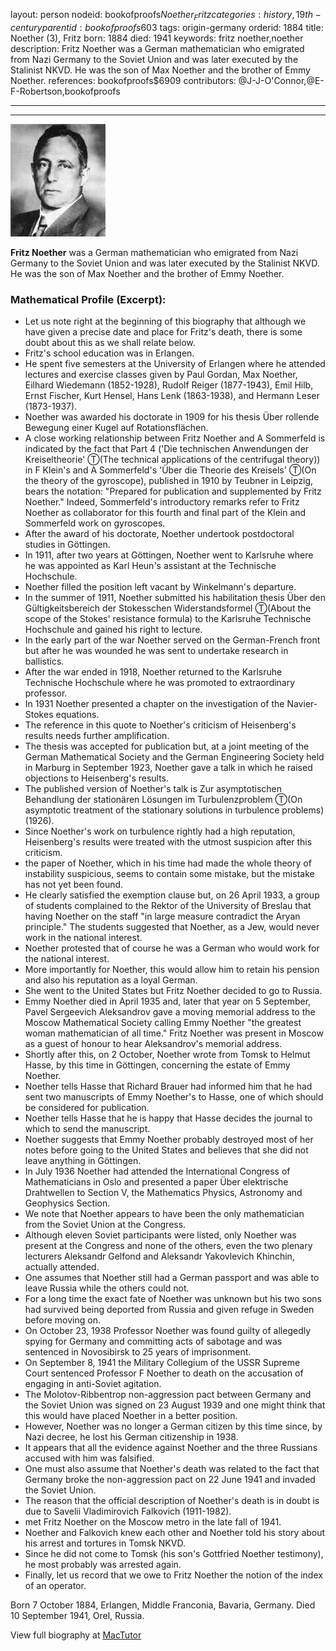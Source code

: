 layout: person
nodeid: bookofproofs$Noether_Fritz
categories: history,19th-century
parentid: bookofproofs$603
tags: origin-germany
orderid: 1884
title: Noether (3), Fritz
born: 1884
died: 1941
keywords: fritz noether,noether
description: Fritz Noether was a German mathematician who emigrated from Nazi Germany to the Soviet Union and was later executed by the Stalinist NKVD. He was the son of Max Noether and the brother of Emmy Noether.
references: bookofproofs$6909
contributors: @J-J-O'Connor,@E-F-Robertson,bookofproofs

---



---

![Noether_Fritz.jpg](https://github.com/bookofproofs/bookofproofs.github.io/blob/main/_sources/_assets/images/portraits/Noether_Fritz.jpg?raw=true)

**Fritz Noether** was a German mathematician who emigrated from Nazi Germany to the Soviet Union and was later executed by the Stalinist NKVD. He was the son of Max Noether and the brother of Emmy Noether.

### Mathematical Profile (Excerpt):
* Let us note right at the beginning of this biography that although we have given a precise date and place for Fritz's death, there is some doubt about this as we shall relate below.
* Fritz's school education was in Erlangen.
* He spent five semesters at the University of Erlangen where he attended lectures and exercise classes given by Paul Gordan, Max Noether, Eilhard Wiedemann (1852-1928), Rudolf Reiger (1877-1943), Emil Hilb, Ernst Fischer, Kurt Hensel, Hans Lenk (1863-1938), and Hermann Leser (1873-1937).
* Noether was awarded his doctorate in 1909 for his thesis Über rollende Bewegung einer Kugel auf Rotationsflächen.
* A close working relationship between Fritz Noether and A Sommerfeld is indicated by the fact that Part 4 ('Die technischen Anwendungen der Kreiseltheorie' Ⓣ(The technical applications of the centrifugal theory))  in F Klein's and A Sommerfeld's 'Über die Theorie des Kreisels' Ⓣ(On the theory of the gyroscope), published in 1910 by Teubner in Leipzig, bears the notation: "Prepared for publication and supplemented by Fritz Noether." Indeed, Sommerfeld's introductory remarks refer to Fritz Noether as collaborator for this fourth and final part of the Klein and Sommerfeld work on gyroscopes.
* After the award of his doctorate, Noether undertook postdoctoral studies in Göttingen.
* In 1911, after two years at Göttingen, Noether went to Karlsruhe where he was appointed as Karl Heun's assistant at the Technische Hochschule.
* Noether filled the position left vacant by Winkelmann's departure.
* In the summer of 1911, Noether submitted his habilitation thesis Über den Gültigkeitsbereich der Stokesschen Widerstandsformel Ⓣ(About the scope of the Stokes' resistance formula) to the Karlsruhe Technische Hochschule and gained his right to lecture.
* In the early part of the war Noether served on the German-French front but after he was wounded he was sent to undertake research in ballistics.
* After the war ended in 1918, Noether returned to the Karlsruhe Technische Hochschule where he was promoted to extraordinary professor.
* In 1931 Noether presented a chapter on the investigation of the Navier-Stokes equations.
* The reference in this quote to Noether's criticism of Heisenberg's results needs further amplification.
* The thesis was accepted for publication but, at a joint meeting of the German Mathematical Society and the German Engineering Society held in Marburg in September 1923, Noether gave a talk in which he raised objections to Heisenberg's results.
* The published version of Noether's talk is Zur asymptotischen Behandlung der stationären Lösungen im Turbulenzproblem  Ⓣ(On asymptotic treatment of the stationary solutions in turbulence problems) (1926).
* Since Noether's work on turbulence rightly had a high reputation, Heisenberg's results were treated with the utmost suspicion after this criticism.
* the paper of Noether, which in his time had made the whole theory of instability suspicious, seems to contain some mistake, but the mistake has not yet been found.
* He clearly satisfied the exemption clause but, on 26 April 1933, a group of students complained to the Rektor of the University of Breslau that having Noether on the staff "in large measure contradict the Aryan principle." The students suggested that Noether, as a Jew, would never work in the national interest.
* Noether protested that of course he was a German who would work for the national interest.
* More importantly for Noether, this would allow him to retain his pension and also his reputation as a loyal German.
* She went to the United States but Fritz Noether decided to go to Russia.
* Emmy Noether died in April 1935 and, later that year on 5 September, Pavel Sergeevich Aleksandrov gave a moving memorial address to the Moscow Mathematical Society calling Emmy Noether "the greatest woman mathematician of all time." Fritz Noether was present in Moscow as a guest of honour to hear Aleksandrov's memorial address.
* Shortly after this, on 2 October, Noether wrote from Tomsk to Helmut Hasse, by this time in Göttingen, concerning the estate of Emmy Noether.
* Noether tells Hasse that Richard Brauer had informed him that he had sent two manuscripts of Emmy Noether's to Hasse, one of which should be considered for publication.
* Noether tells Hasse that he is happy that Hasse decides the journal to which to send the manuscript.
* Noether suggests that Emmy Noether probably destroyed most of her notes before going to the United States and believes that she did not leave anything in Göttingen.
* In July 1936 Noether had attended the International Congress of Mathematicians in Oslo and presented a paper Über elektrische Drahtwellen to Section V, the Mathematics Physics, Astronomy and Geophysics Section.
* We note that Noether appears to have been the only mathematician from the Soviet Union at the Congress.
* Although eleven Soviet participants were listed, only Noether was present at the Congress and none of the others, even the two plenary lecturers Aleksandr Gelfond and Aleksandr Yakovlevich Khinchin, actually attended.
* One assumes that Noether still had a German passport and was able to leave Russia while the others could not.
* For a long time the exact fate of Noether was unknown but his two sons had survived being deported from Russia and given refuge in Sweden before moving on.
* On October 23, 1938 Professor Noether was found guilty of allegedly spying for Germany and committing acts of sabotage and was sentenced in Novosibirsk to 25 years of imprisonment.
* On September 8, 1941 the Military Collegium of the USSR Supreme Court sentenced Professor F Noether to death on the accusation of engaging in anti-Soviet agitation.
* The Molotov-Ribbentrop non-aggression pact between Germany and the Soviet Union was signed on 23 August 1939 and one might think that this would have placed Noether in a better position.
* However, Noether was no longer a German citizen by this time since, by Nazi decree, he lost his German citizenship in 1938.
* It appears that all the evidence against Noether and the three Russians accused with him was falsified.
* One must also assume that Noether's death was related to the fact that Germany broke the non-aggression pact on 22 June 1941 and invaded the Soviet Union.
* The reason that the official description of Noether's death is in doubt is due to Savelii Vladimirovich Falkovich (1911-1982).
* met Fritz Noether on the Moscow metro in the late fall of 1941.
* Noether and Falkovich knew each other and Noether told his story about his arrest and tortures in Tomsk NKVD.
* Since he did not come to Tomsk (his son's Gottfried Noether testimony), he most probably was arrested again.
* Finally, let us record that we owe to Fritz Noether the notion of the index of an operator.

Born 7 October 1884, Erlangen, Middle Franconia, Bavaria, Germany. Died 10 September 1941, Orel, Russia.

View full biography at [MacTutor](https://mathshistory.st-andrews.ac.uk/Biographies/Noether_Fritz/)
